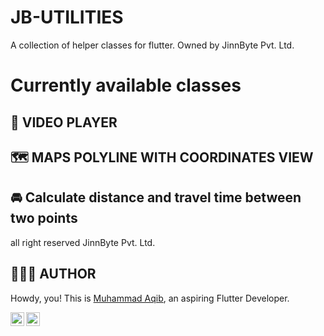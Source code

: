 # JB-UTILITIES
A collection of helper classes for flutter. Owned by JinnByte Pvt. Ltd.


# Currently available classes

## 🎥 VIDEO PLAYER
## 🗺 MAPS POLYLINE WITH COORDINATES VIEW
## 🚘 Calculate distance and travel time between two points

all right reserved JinnByte Pvt. Ltd.

## 👨🏻‍💻 AUTHOR

Howdy, you! This is [Muhammad Aqib](http://github.com/lionuncle), an aspiring Flutter Developer.

<div>
<a href="https://twitter.com/_lionuncle">
  <img align="left" alt="M AQIB | Twitter" width="22px" src="https://cdn.jsdelivr.net/npm/simple-icons@v3/icons/twitter.svg" />
</a>
<a href="https://www.linkedin.com/in/lionuncle/">
  <img align="left" alt="Saad's LinkdeIN" width="22px" src="https://cdn.jsdelivr.net/npm/simple-icons@v3/icons/linkedin.svg" />
</a>
</div>
<br>
